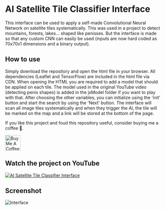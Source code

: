 # AI Satellite Tile Classifier Interface

This interface can be used to apply a self-made Convolutional Neural Network on satellite tiles systematically. This was used in a project to detect mountains, forests, lakes... shaped like penisses. But the interface is made so that any custom CNN can easily be used (inputs are now hard coded as 70x70x1 dimensions and a binary output).

## How to use

Simply download the repository and open the html file in your browser. All dependencies (Leaflet and TensorFlow) are included in the html file via CDN. When opening the HTML you are required to add a model that should be applied on each tile. The model used in the original YouTube video (detecting penis shapes) is added in the jsModel folder if you want to play with that. After choosing the other variables, you can initialize using the 'init' button and start the search by using the 'Next' button. The interface will scan all image tiles systematically and when they trigger the AI, the tile will be marked on the map and a link will be stored at the bottom of the page.

If you like this project and foud this repository useful, consider buying me a coffee 💪.

<a href="https://www.buymeacoffee.com/programsam"  target="_blank"><img  src="https://cdn.buymeacoffee.com/buttons/v2/default-yellow.png"  alt="Buy Me A Coffee" height=50 ></a>

## Watch the project on YouTube

[![AI Satellite Tile Classifier Interface](https://user-images.githubusercontent.com/75586344/104844821-a0422d00-58d2-11eb-9261-7fa27dc937f3.png)](https://youtu.be/9-y7u1Xkpa0 "AI Satellite Tile Classifier Interface")

## Screenshot

![Interface](https://user-images.githubusercontent.com/75586344/104844863-d4b5e900-58d2-11eb-97b0-d070b40aa423.png)